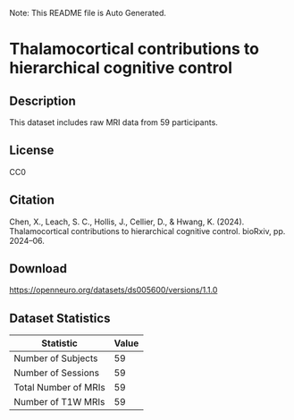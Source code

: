 Note: This README file is Auto Generated.

# Thalamocortical contributions to hierarchical cognitive control

## Description

This dataset includes raw MRI data from 59 participants.


## License

CC0

## Citation

Chen, X., Leach, S. C., Hollis, J., Cellier, D., & Hwang, K. (2024). Thalamocortical contributions to hierarchical cognitive control. bioRxiv, pp. 2024–06.

## Download

https://openneuro.org/datasets/ds005600/versions/1.1.0

## Dataset Statistics

| Statistic | Value |
| --- | --- |
| Number of Subjects | 59 |
| Number of Sessions | 59 |
| Total Number of MRIs | 59 |
| Number of T1W MRIs | 59 |


